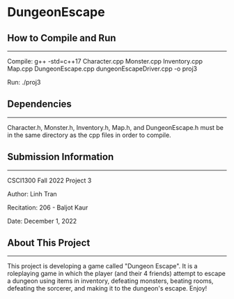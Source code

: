 # DungeonEscape

## How to Compile and Run
------------------------

Compile: g++ -std=c++17 Character.cpp Monster.cpp Inventory.cpp Map.cpp DungeonEscape.cpp dungeonEscapeDriver.cpp -o 
proj3

Run: ./proj3

## Dependencies
------------------------

Character.h, Monster.h, Inventory.h, Map.h, and DungeonEscape.h must be in the same directory as the cpp
files in order to compile.

## Submission Information
------------------------
CSCI1300 Fall 2022 Project 3

Author: Linh Tran

Recitation: 206 - Baljot Kaur

Date: December 1, 2022

## About This Project
------------------------

This project is developing a game called "Dungeon Escape".
It is a roleplaying game in which the player (and their 4 friends)
attempt to escape a dungeon using items in inventory, defeating
monsters, beating rooms, defeating the sorcerer, and making it to
the dungeon's escape.
Enjoy!
